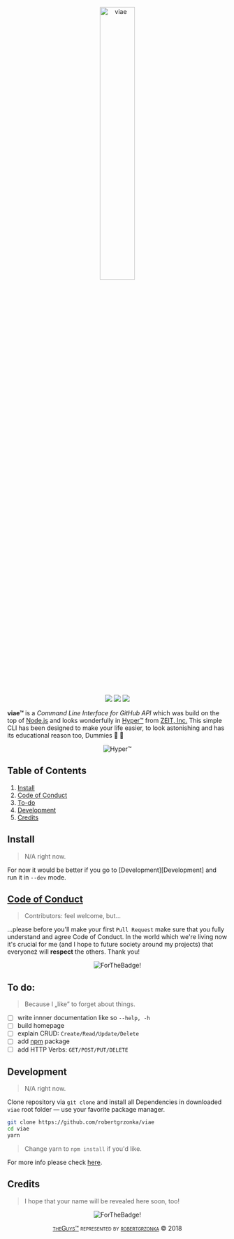 <p align="center">
	<img src="https://az-serwer1831564.online.pro/theguys.app/viae.svg" alt="viae" width="40%" />
</p>

<p align="center">
	<img src="https://travis-ci.com/robertgrzonka/viae.svg?branch=master"> <img src="https://img.shields.io/badge/contributions-welcome-brightgreen.svg?style=flat"> <img src="https://az-serwer1831564.online.pro/theguys.sh/badges/badge-theguys.svg">
</p>

__viae™__ is a _Command Line Interface for GitHub API_ which was build on the top of [Node.js][Node.js Homepage] and looks wonderfully in [Hyper™][Hyper Homepage] from [ZEIT, Inc.][Zeit, Inc.] This simple CLI has been designed to make your life easier, to look astonishing and has its educational reason too, Dummies :black_heart: :monkey:

<div align="center"><img alt="Hyper™" src="https://az-serwer1831564.online.pro/theguys.app/viae-and-hyper.png" /></div>

## Table of Contents

1. [Install](#install)
2. [Code of Conduct](#code-of-conduct)
3. [To-do](#todo)
4. [Development](#development)
5. [Credits](#credits)

## Install

> N/A right now.

For now it would be better if you go to [Development][Development] and run it in `--dev` mode.

## [Code of Conduct][Contributors Guide]

> Contributors: feel welcome, but...

...please before you'll make your first `Pull Request` make sure that you fully understand and agree Code of Conduct. In the world which we're living now it's crucial for me (and I hope to future society around my projects) that everyoneż will **respect** the others. Thank you!

<p align="center">
	<img src="https://forthebadge.com/images/badges/built-with-love.svg" alt="ForTheBadge!" />
</p>

## To do:

> Because I „like” to forget about things.

- [ ] write innner documentation like so `--help, -h`
- [ ] build homepage
- [ ] explain CRUD: `Create/Read/Update/Delete`
- [ ] add [npm][npm] package
- [ ] add HTTP Verbs: `GET/POST/PUT/DELETE`

## Development

> N/A right now.

Clone repository via `git clone` and install all Dependencies in downloaded `viae` root folder — use your favorite package manager.

```zsh
git clone https://github.com/robertgrzonka/viae
cd viae
yarn
```

> Change yarn to `npm install` if you'd like.

For more info please check [here][Contributors Guide].

## Credits

> I hope that your name will be revealed here soon, too!

<p align="center">
	<img src="https://forthebadge.com/images/badges/you-didnt-ask-for-this.svg" alt="ForTheBadge!" />
</p>

<p align="center" style="font-variant: small-caps"><a href="https://github.com/theguysdesign">theGuys™</a> represented by <a href="mailto: robert@theguys.sh">robertgrzonka</a> © 2018</p>

[ZEIT, Inc.]: https://zeit.co
[Contributors Guide]: CONTRIBUTING.md
[Node.js Homepage]: https://nodejs.org
[Hyper Homepage]: https://hyper.is
[npm]: https://npmjs.com
[theGuys]: https://github.com/theguysdesign
